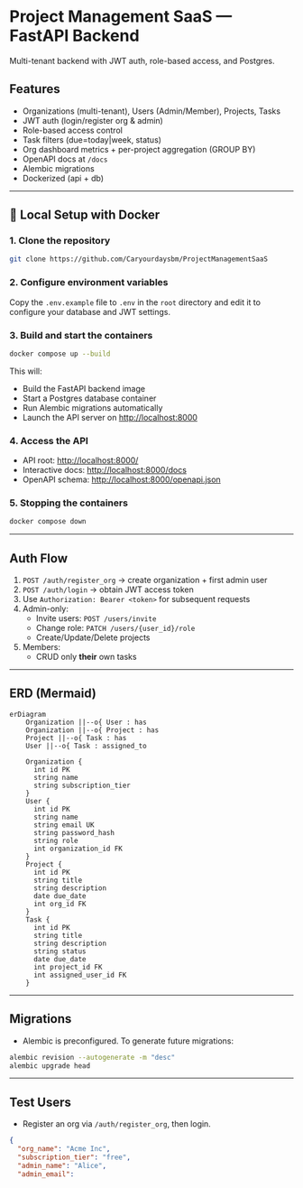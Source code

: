 # Project Management SaaS — FastAPI Backend

Multi-tenant backend with JWT auth, role-based access, and Postgres.

## Features
- Organizations (multi-tenant), Users (Admin/Member), Projects, Tasks
- JWT auth (login/register org & admin)
- Role-based access control
- Task filters (due=today|week, status)
- Org dashboard metrics + per-project aggregation (GROUP BY)
- OpenAPI docs at `/docs`
- Alembic migrations
- Dockerized (api + db)

---

## 🚀 Local Setup with Docker

### 1. Clone the repository
```bash
git clone https://github.com/Caryourdaysbm/ProjectManagementSaaS
```

### 2. Configure environment variables
Copy the `.env.example` file to `.env` in the `root` directory and edit it to configure your database and JWT settings.

### 3. Build and start the containers
```bash
docker compose up --build
```
This will:
- Build the FastAPI backend image
- Start a Postgres database container
- Run Alembic migrations automatically
- Launch the API server on [http://localhost:8000](http://localhost:8000)

### 4. Access the API
- API root: [http://localhost:8000/](http://localhost:8000/)
- Interactive docs: [http://localhost:8000/docs](http://localhost:8000/docs)
- OpenAPI schema: [http://localhost:8000/openapi.json](http://localhost:8000/openapi.json)

### 5. Stopping the containers
```bash
docker compose down
```

---

## Auth Flow
1. `POST /auth/register_org` → create organization + first admin user
2. `POST /auth/login` → obtain JWT access token
3. Use `Authorization: Bearer <token>` for subsequent requests
4. Admin-only:
   - Invite users: `POST /users/invite`
   - Change role: `PATCH /users/{user_id}/role`
   - Create/Update/Delete projects
5. Members:
   - CRUD only **their** own tasks

---

## ERD (Mermaid)
```mermaid
erDiagram
    Organization ||--o{ User : has
    Organization ||--o{ Project : has
    Project ||--o{ Task : has
    User ||--o{ Task : assigned_to

    Organization {
      int id PK
      string name
      string subscription_tier
    }
    User {
      int id PK
      string name
      string email UK
      string password_hash
      string role
      int organization_id FK
    }
    Project {
      int id PK
      string title
      string description
      date due_date
      int org_id FK
    }
    Task {
      int id PK
      string title
      string description
      string status
      date due_date
      int project_id FK
      int assigned_user_id FK
    }
```

---

## Migrations
- Alembic is preconfigured. To generate future migrations:
```bash
alembic revision --autogenerate -m "desc"
alembic upgrade head
```

---

## Test Users
- Register an org via `/auth/register_org`, then login.
```json
{
  "org_name": "Acme Inc",
  "subscription_tier": "free",
  "admin_name": "Alice",
  "admin_email":